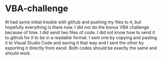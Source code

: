 # VBA-challenge

#I had some initial trouble with github and pushing my files to it, but hopefully everything is there now. I did not do the bonus VBA challenge because of time. I did send two files of code. I did not know how to send it to github for it to be in a readable format. I sent one by copying and pasting it to Visual Studio Code and saving it that way and I sent the other by exporting it directly from excel. Both codes should be exactly the same and should work. 